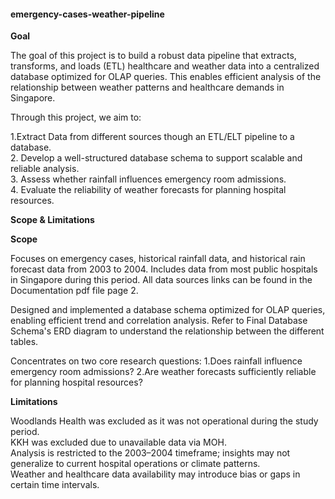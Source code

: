 #### emergency-cases-weather-pipeline

**Goal**

The goal of this project is to build a robust data pipeline that extracts, transforms, and loads (ETL) healthcare and weather data into a centralized database optimized for OLAP queries. This enables efficient analysis of the relationship between weather patterns and healthcare demands in Singapore.

Through this project, we aim to:

1.Extract Data from different sources though an ETL/ELT pipeline to a database.<br>
2. Develop a well-structured database schema to support scalable and reliable analysis.<br>
3. Assess whether rainfall influences emergency room admissions.<br>
4. Evaluate the reliability of weather forecasts for planning hospital resources.<br>

**Scope & Limitations**

**Scope**

Focuses on emergency cases, historical rainfall data, and historical rain forecast data  from 2003 to 2004. Includes data from most public hospitals in Singapore during this period. All data sources links can be found in the Documentation pdf file page 2.

Designed and implemented a database schema optimized for OLAP queries, enabling efficient trend and correlation analysis. Refer to Final Database Schema's ERD diagram to understand the relationship between the different tables.  

Concentrates on two core research questions:
1.Does rainfall influence emergency room admissions?
2.Are weather forecasts sufficiently reliable for planning hospital resources?

**Limitations**

Woodlands Health was excluded as it was not operational during the study period.<br>
KKH was excluded due to unavailable data via MOH.<br>
Analysis is restricted to the 2003–2004 timeframe; insights may not generalize to current hospital operations or climate patterns.<br>
Weather and healthcare data availability may introduce bias or gaps in certain time intervals. <br>
